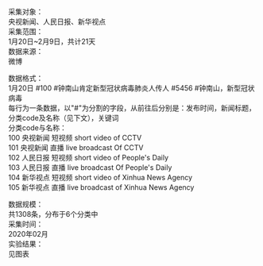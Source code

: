   采集对象：  
  央视新闻、人民日报、新华视点  
  采集范围：  
  1月20日~2月9日，共计21天  
  数据来源：  
  微博  
  
  数据格式：  
    1月20日 #100 #钟南山肯定新型冠状病毒肺炎人传人 #5456 #钟南山，新型冠状病毒  
  每行为一条数据，以"#"为分割的字段，从前往后分别是：发布时间，新闻标题，分类code及名称（见下文），关键词  
  分类code与名称：  
    100 央视新闻 短视频 short video of CCTV  
    101 央视新闻 直播 live broadcast Of CCTV  
    102 人民日报 短视频 short video of People's Daily  
    103 人民日报 直播 live broadcast Of People's Daily  
    104 新华视点 短视频 short video of Xinhua News Agency  
    105 新华视点 直播 live broadcast of Xinhua News Agency  
  
  数据规模：  
  共1308条，分布于6个分类中  
  采集时间：  
  2020年02月  
  实验结果：  
  见图表  
